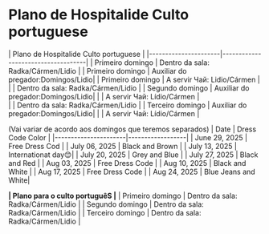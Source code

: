 # Plano de Hospitalide Culto portuguese


|          Plano de Hospitalide Culto portuguese            | 
|----------------------|------------------------------------|
| Primeiro domingo     | Dentro da sala: Radka/Cármen/Lidio |
| Primeiro domingo     | Auxiliar do pregador:Domingos/Lidio| 
| Primeiro domingo     | A servir Чай: Lidio/Cármen         |   
|                      | Dentro da sala: Radka/Cármen/Lidio |
| Segundo domingo      | Auxiliar do pregador:Domingos/Lidio| 
|                      | A servir Чай: Lídio/Cármen         |   
|                      | Dentro da sala: Radka/Cármen/Lidio |
| Terceiro domingo     | Auxiliar do pregador:Domingos/Lidio| 
|                      | A servir Чай: Lídio/Cármen         |  

(Vai variar de acordo aos domingos que teremos separados)
| Date                 | Dress Code Color |
|----------------------|------------------|
| June 29, 2025        | Free Dress Cod   |
| July 06, 2025        | Black and Brown  |
| July 13, 2025        | Internationat day😊|
| July 20, 2025        | Grey  and Blue   |
| July 27, 2025        | Black and Red    |
| Aug 03, 2025         | Free Dress Code  |
| Aug 10, 2025         | Black and White  |
| Aug 17, 2025         | Free Dress Code  |
| Aug 24, 2025         | Blue Jeans and White|

**| Plano para o culto portuguêS          |**
| Primeiro domingo     | Dentro da sala: Radka/Cármen/Lidio    |
|  Segundo domingo     | Dentro da sala: Radka/Cármen/Lidio  |
| Terceiro domingo     | Dentro da sala: Radka/Cármen/Lidio |
